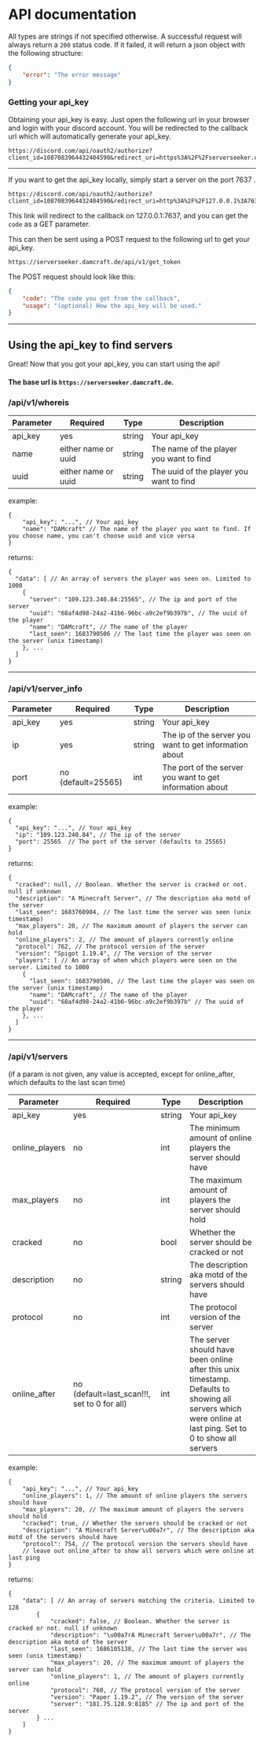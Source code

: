 # API documentation
All types are strings if not specified otherwise.
A successful request will always return a `200` status code.
If it failed, it will return a json object with the following structure:
```json
{
    "error": "The error message"
}
```

### Getting your api_key
Obtaining your api_key is easy. 
Just open the following url in your browser and login with your discord account. 
You will be redirected to the callback url which will automatically generate your api_key.

```
https://discord.com/api/oauth2/authorize?client_id=1087083964432404590&redirect_uri=https%3A%2F%2Fserverseeker.damcraft.de%2Fapi%2Fv1%2Fdiscord_callback&response_type=code&scope=identify
```
---

If you want to get the api_key locally, simply start a server on the port 7637 .
```
https://discord.com/api/oauth2/authorize?client_id=1087083964432404590&redirect_uri=http%3A%2F%2F127.0.0.1%3A7637%2F&response_type=code&scope=identify
```
This link will redirect to the callback on 127.0.0.1:7637, and you can get the `code` as a GET parameter.

This can then be sent using a POST request to the following url to get your api_key.
```
https://serverseeker.damcraft.de/api/v1/get_token
```
The POST request should look like this:
```json
{
    "code": "The code you got from the callback",
    "usage": "(optional) How the api_key will be used." 
}
```
---
## Using the api_key to find servers

Great! Now that you got your api_key, you can start using the api!
#### The base url is __**`https://serverseeker.damcraft.de`**__.

### /api/v1/whereis

| Parameter | Required            | Type   | Description                             |
|-----------|---------------------|--------|-----------------------------------------|
| api_key   | yes                 | string | Your api_key                            |
| name      | either name or uuid | string | The name of the player you want to find |
| uuid      | either name or uuid | string | The uuid of the player you want to find |

example:
```json5
{
    "api_key": "...", // Your api_key
    "name": "DAMcraft" // The name of the player you want to find. If you choose name, you can't choose uuid and vice versa
}
```
returns:
```json5
{
  "data": [ // An array of servers the player was seen on. Limited to 1000
    {
      "server": "109.123.240.84:25565", // The ip and port of the server
      "uuid": "68af4d98-24a2-41b6-96bc-a9c2ef9b397b", // The uuid of the player 
      "name": "DAMcraft", // The name of the player
      "last_seen": 1683790506 // The last time the player was seen on the server (unix timestamp)
    }, ...
  ]
}
```
---
### /api/v1/server_info

| Parameter | Required           | Type   | Description                                              |
|-----------|--------------------|--------|----------------------------------------------------------|
| api_key   | yes                | string | Your api_key                                             |
| ip        | yes                | string | The ip of the server you want to get information about   |
| port      | no (default=25565) | int    | The port of the server you want to get information about |

example:
```json5
{
  "api_key": "...", // Your api_key
  "ip": "109.123.240.84", // The ip of the server
  "port": 25565  // The port of the server (defaults to 25565)
}
```
returns:
```json5
{
  "cracked": null, // Boolean. Whether the server is cracked or not. null if unknown
  "description": "A Minecraft Server", // The description aka motd of the server
  "last_seen": 1683760904, // The last time the server was seen (unix timestamp)
  "max_players": 20, // The maximum amount of players the server can hold
  "online_players": 2, // The amount of players currently online
  "protocol": 762, // The protocol version of the server
  "version": "Spigot 1.19.4", // The version of the server
  "players": [ // An array of when which players were seen on the server. Limited to 1000
    {
      "last_seen": 1683790506, // The last time the player was seen on the server (unix timestamp)
      "name": "DAMcraft", // The name of the player
      "uuid": "68af4d98-24a2-41b6-96bc-a9c2ef9b397b" // The uuid of the player
    }, ...
  ]
}
```
---
### /api/v1/servers
(if a param is not given, any value is accepted, except for online_after, which defaults to the last scan time)

| Parameter      | Required                                    | Type   | Description                                                                                                                                                |
|----------------|---------------------------------------------|--------|------------------------------------------------------------------------------------------------------------------------------------------------------------|
| api_key        | yes                                         | string | Your api_key                                                                                                                                               |
| online_players | no                                          | int    | The minimum amount of online players the server should have                                                                                                |
| max_players    | no                                          | int    | The maximum amount of players the server should hold                                                                                                       |
| cracked        | no                                          | bool   | Whether the server should be cracked or not                                                                                                                |
| description    | no                                          | string | The description aka motd of the servers should have                                                                                                        |
| protocol       | no                                          | int    | The protocol version of the server                                                                                                                         |
| online_after   | no (default=last_scan!!!, set to 0 for all) | int    | The server should have been online after this unix timestamp. Defaults to showing all servers which were online at last ping. Set to 0 to show all servers |

example:
```json5 
{
    "api_key": "...", // Your api_key
    "online_players": 1, // The amount of online players the servers should have
    "max_players": 20, // The maximum amount of players the servers should hold
    "cracked": true, // Whether the servers should be cracked or not
    "description": "A Minecraft Server\u00a7r", // The description aka motd of the servers should have
    "protocol": 754, // The protocol version the servers should have
    // leave out online_after to show all servers which were online at last ping
}
```
returns:
```json5
{
    "data": [ // An array of servers matching the criteria. Limited to 128
        {
            "cracked": false, // Boolean. Whether the server is cracked or not. null if unknown
            "description": "\u00a7rA Minecraft Server\u00a7r", // The description aka motd of the server
            "last_seen": 1686105138, // The last time the server was seen (unix timestamp)
            "max_players": 20, // The maximum amount of players the server can hold
            "online_players": 1, // The amount of players currently online
            "protocol": 760, // The protocol version of the server
            "version": "Paper 1.19.2", // The version of the server
            "server": "181.75.128.9:8185" // The ip and port of the server
        } ...
    ]
}
```
